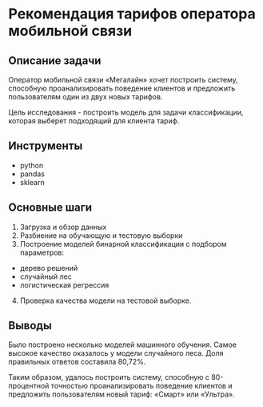 # Рекомендация тарифов оператора мобильной связи
## Описание задачи
Оператор мобильной связи «Мегалайн» хочет построить систему, способную проанализировать поведение клиентов и предложить пользователям один из двух новых тарифов.

Цель исследования - построить модель для задачи классификации, которая выберет подходящий для клиента тариф.

## Инструменты
* python
* pandas
* sklearn

## Основные шаги
1. Загрузка и обзор данных
2. Разбиение на обучающую и тестовую выборки
3. Построение моделей бинарной классификации с подбором параметров:
- дерево решений
- случайный лес
- логистическая регрессия
4. Проверка качества модели на тестовой выборке.

## Выводы
Было построено несколько моделей машинного обучения. Самое высокое качество оказалось у модели случайного леса. Доля правильных ответов составила 80,72%.

Таким образом, удалось построить систему, способную с 80-процентной точностью проанализировать поведение клиентов и предложить пользователям новый тариф: «Смарт» или «Ультра».